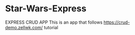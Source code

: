 # Star-Wars-Express
EXPRESS CRUD APP 
This is an app that follows https://crud-demo.zellwk.com/ tutorial 
